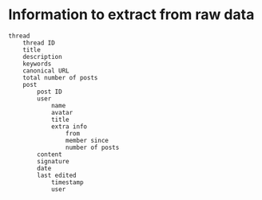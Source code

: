 Information to extract from raw data
====================

    thread
	    thread ID
	    title
	    description
	    keywords
	    canonical URL
	    total number of posts
	    post
		    post ID
		    user
			    name
			    avatar
			    title
			    extra info
				    from
				    member since
				    number of posts
		    content
		    signature
		    date
		    last edited
			    timestamp
			    user